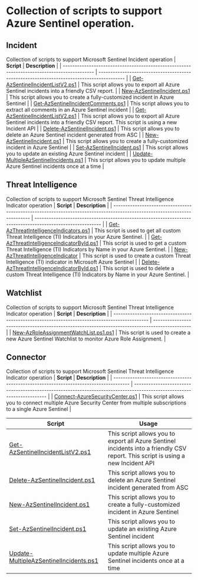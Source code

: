 # Collection of scripts to support Azure Sentinel operation.

## Incident 

Collection of scripts to support Microsoft Sentinel Incident operation
| **Script**                                                                                  | **Description**                                                                           |
| ------------------------------------------------------------------------------------------- | ----------------------------------------------------------------------------------------- |
| [Get-AzSentinelIncidentListV2.ps1](/scripts/incidents/Get-AzSentinelIncidentListV2.ps1)     | This script allows you to export all Azure Sentinel incidents into a friendly CSV report. |
| [New-AzSentinelIncident.ps1](/scripts/incidents/New-AzSentinelIncident.ps1)                 | This script allows you to create a fully-customized incident in Azure Sentinel            |
| [Get-AzSentinelIncidentComments.ps1](/scripts/incidents/Get-AzSentinelIncidentComments.ps1) | This script allows you to extract all comments in an Azure Sentinel incident              |
| [Get-AzSentinelIncidentListV2.ps1](/scripts/incidents/Get-AzSentinelIncidentListV2.ps1)                                                            | This script allows you to export all Azure Sentinel incidents into a friendly CSV report. This script is using a new Incident API |
| [Delete-AzSentinelIncident.ps1](https://github.com/azsec/azure-sentinel-tools/blob/master/scripts/Delete-AzureSentinelIncident.ps1)                | This script allows you to delete an Azure Sentinel incident generated from ASC                                                    |
| [New-AzSentinelIncident.ps1](/scripts/incidents/New-AzSentinelIncident.ps1)                                                                        | This script allows you to create a fully-customized incident in Azure Sentinel                                                    |
| [Set-AzSentinelIncident.ps1](https://github.com/azsec/azure-sentinel-tools/blob/master/scripts/Set-AzSentinelIncident.ps1)                         | This script allows you to update an existing Azure Sentinel incident                                                              |
| [Update-MultipleAzSentinelIncidents.ps1](https://github.com/azsec/azure-sentinel-tools/blob/master/scripts/Update-MultipleAzSentinelIncidents.ps1) | This script allows you to update multiple Azure Sentinel incidents once at a time                                                 |

## Threat Intelligence

Collection of scripts to support Microsoft Sentinel Threat Intelligence Indicator operation
| **Script**                                                                                                                | **Description**                                                                                            |
| ------------------------------------------------------------------------------------------------------------------------- | ---------------------------------------------------------------------------------------------------------- |
| [Get-AzThreatIntelligenceIndicators.ps1](/scripts/Get-AzThreatIntelligenceIndicators.ps1)                                 | This script is used to get all custom Threat Intelligence (TI) Indicators in your Azure Sentinel.          |
| [Get-AzThreatIntelligenceIndicatorById.ps1](/scripts/Get-AzThreatIntelligenceIndicatorById.ps1)                           | This script is used to get a custom Threat Intelligence (TI) Indicators by Name in your Azure Sentinel.    |
| [New-AzThreatIntelligenceIndicator](/scripts/threat-intelligence/New-AzThreatIntelligenceIndicator.ps1)                   | This script is used to create a custom Threat Intelligence (TI) indicator in Microsoft Azure Sentinel      |
| [Delete-AzThreatIntelligenceIndicatorById.ps1](/scripts/threat-intelligence/Delete-AzThreatIntelligenceIndicatorById.ps1) | This script is used to delete a custom Threat Intelligence (TI) Indicators by Name in your Azure Sentinel. |


## Watchlist

Collection of scripts to support Microsoft Sentinel Threat Intelligence Indicator operation
| **Script**                                                                                    | **Description**                                                                                |
| --------------------------------------------------------------------------------------------- | ---------------------------------------------------------------------------------------------- |
| [New-AzRoleAssignmentWatchList.ps1.ps1](/scripts/watchlist/New-AzRoleAssignmentWatchList.ps1) | This script is used to create a new Azure Sentinel Watchlist to monitor Azure Role Assignment. |


## Connector
Collection of scripts to support Microsoft Sentinel Threat Intelligence Indicator operation
| **Script**                                                                            | **Description**                                                                                                         |
| ------------------------------------------------------------------------------------- | ----------------------------------------------------------------------------------------------------------------------- |
| [Connect-AzureSecurityCenter.ps1](/scripts/connector/Connect-AzureSecurityCenter.ps1) | This script allows you to connect multiple Azure Security Center from multiple subscriptions to a single Azure Sentinel |

| **Script**                                                                                                                                         | **Usage**                                                                                                                         |
| -------------------------------------------------------------------------------------------------------------------------------------------------- | --------------------------------------------------------------------------------------------------------------------------------- |
| [Get-AzSentinelIncidentListV2.ps1](/scripts/incidents/Get-AzSentinelIncidentListV2.ps1)                                                            | This script allows you to export all Azure Sentinel incidents into a friendly CSV report. This script is using a new Incident API |
| [Delete-AzSentinelIncident.ps1](https://github.com/azsec/azure-sentinel-tools/blob/master/scripts/Delete-AzureSentinelIncident.ps1)                | This script allows you to delete an Azure Sentinel incident generated from ASC                                                    |
| [New-AzSentinelIncident.ps1](/scripts/incidents/New-AzSentinelIncident.ps1)                                                                        | This script allows you to create a fully-customized incident in Azure Sentinel                                                    |
| [Set-AzSentinelIncident.ps1](https://github.com/azsec/azure-sentinel-tools/blob/master/scripts/Set-AzSentinelIncident.ps1)                         | This script allows you to update an existing Azure Sentinel incident                                                              |
| [Update-MultipleAzSentinelIncidents.ps1](https://github.com/azsec/azure-sentinel-tools/blob/master/scripts/Update-MultipleAzSentinelIncidents.ps1) | This script allows you to update multiple Azure Sentinel incidents once at a time                                                 |